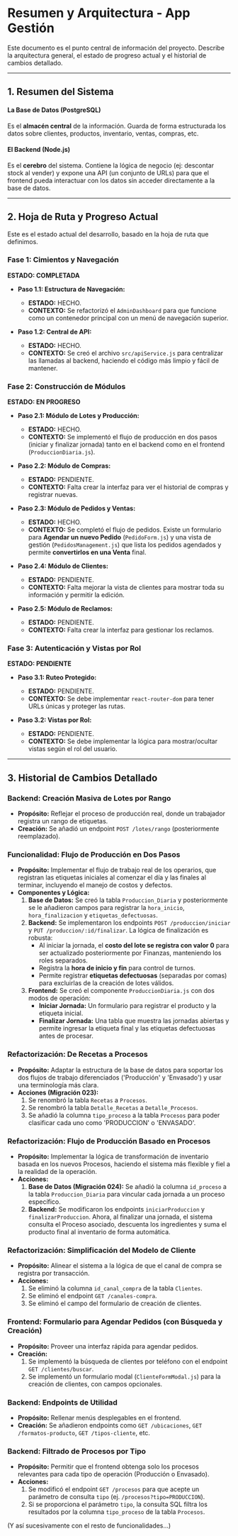 # Resumen y Arquitectura - App Gestión

Este documento es el punto central de información del proyecto. Describe la arquitectura general, el estado de progreso actual y el historial de cambios detallado.

---

## 1. Resumen del Sistema

#### La Base de Datos (PostgreSQL)

Es el **almacén central** de la información. Guarda de forma estructurada los datos sobre clientes, productos, inventario, ventas, compras, etc.

#### El Backend (Node.js)

Es el **cerebro** del sistema. Contiene la lógica de negocio (ej: descontar stock al vender) y expone una API (un conjunto de URLs) para que el frontend pueda interactuar con los datos sin acceder directamente a la base de datos.

---

## 2. Hoja de Ruta y Progreso Actual

Este es el estado actual del desarrollo, basado en la hoja de ruta que definimos.

### **Fase 1: Cimientos y Navegación**

**ESTADO: COMPLETADA**

*   **Paso 1.1: Estructura de Navegación:**
    *   **ESTADO:** HECHO.
    *   **CONTEXTO:** Se refactorizó el `AdminDashboard` para que funcione como un contenedor principal con un menú de navegación superior.

*   **Paso 1.2: Central de API:**
    *   **ESTADO:** HECHO.
    *   **CONTEXTO:** Se creó el archivo `src/apiService.js` para centralizar las llamadas al backend, haciendo el código más limpio y fácil de mantener.

### **Fase 2: Construcción de Módulos**

**ESTADO: EN PROGRESO**

*   **Paso 2.1: Módulo de Lotes y Producción:**
    *   **ESTADO:** HECHO.
    *   **CONTEXTO:** Se implementó el flujo de producción en dos pasos (iniciar y finalizar jornada) tanto en el backend como en el frontend (`ProduccionDiaria.js`).

*   **Paso 2.2: Módulo de Compras:**
    *   **ESTADO:** PENDIENTE.
    *   **CONTEXTO:** Falta crear la interfaz para ver el historial de compras y registrar nuevas.

*   **Paso 2.3: Módulo de Pedidos y Ventas:**
    *   **ESTADO:** HECHO.
    *   **CONTEXTO:** Se completó el flujo de pedidos. Existe un formulario para **Agendar un nuevo Pedido** (`PedidoForm.js`) y una vista de gestión (`PedidosManagement.js`) que lista los pedidos agendados y permite **convertirlos en una Venta** final.

*   **Paso 2.4: Módulo de Clientes:**
    *   **ESTADO:** PENDIENTE.
    *   **CONTEXTO:** Falta mejorar la vista de clientes para mostrar toda su información y permitir la edición.

*   **Paso 2.5: Módulo de Reclamos:**
    *   **ESTADO:** PENDIENTE.
    *   **CONTEXTO:** Falta crear la interfaz para gestionar los reclamos.

### **Fase 3: Autenticación y Vistas por Rol**

**ESTADO: PENDIENTE**

*   **Paso 3.1: Ruteo Protegido:**
    *   **ESTADO:** PENDIENTE.
    *   **CONTEXTO:** Se debe implementar `react-router-dom` para tener URLs únicas y proteger las rutas.

*   **Paso 3.2: Vistas por Rol:**
    *   **ESTADO:** PENDIENTE.
    *   **CONTEXTO:** Se debe implementar la lógica para mostrar/ocultar vistas según el rol del usuario.

---

## 3. Historial de Cambios Detallado

### Backend: Creación Masiva de Lotes por Rango
- **Propósito:** Reflejar el proceso de producción real, donde un trabajador registra un rango de etiquetas.
- **Creación:** Se añadió un endpoint `POST /lotes/rango` (posteriormente reemplazado).

### Funcionalidad: Flujo de Producción en Dos Pasos
- **Propósito:** Implementar el flujo de trabajo real de los operarios, que registran las etiquetas iniciales al comenzar el día y las finales al terminar, incluyendo el manejo de costos y defectos.
- **Componentes y Lógica:**
    1.  **Base de Datos:** Se creó la tabla `Produccion_Diaria` y posteriormente se le añadieron campos para registrar la `hora_inicio`, `hora_finalizacion` y `etiquetas_defectuosas`.
    2.  **Backend:** Se implementaron los endpoints `POST /produccion/iniciar` y `PUT /produccion/:id/finalizar`. La lógica de finalización es robusta:
        *   Al iniciar la jornada, el **costo del lote se registra con valor 0** para ser actualizado posteriormente por Finanzas, manteniendo los roles separados.
        *   Registra la **hora de inicio y fin** para control de turnos.
        *   Permite registrar **etiquetas defectuosas** (separadas por comas) para excluirlas de la creación de lotes válidos.
    3.  **Frontend:** Se creó el componente `ProduccionDiaria.js` con dos modos de operación:
        *   **Iniciar Jornada:** Un formulario para registrar el producto y la etiqueta inicial.
        *   **Finalizar Jornada:** Una tabla que muestra las jornadas abiertas y permite ingresar la etiqueta final y las etiquetas defectuosas antes de procesar.

### Refactorización: De Recetas a Procesos
- **Propósito:** Adaptar la estructura de la base de datos para soportar los dos flujos de trabajo diferenciados ('Producción' y 'Envasado') y usar una terminología más clara.
- **Acciones (Migración 023):**
    1.  Se renombró la tabla `Recetas` a `Procesos`.
    2.  Se renombró la tabla `Detalle_Recetas` a `Detalle_Procesos`.
    3.  Se añadió la columna `tipo_proceso` a la tabla `Procesos` para poder clasificar cada uno como 'PRODUCCION' o 'ENVASADO'.

### Refactorización: Flujo de Producción Basado en Procesos
- **Propósito:** Implementar la lógica de transformación de inventario basada en los nuevos Procesos, haciendo el sistema más flexible y fiel a la realidad de la operación.
- **Acciones:**
    1.  **Base de Datos (Migración 024):** Se añadió la columna `id_proceso` a la tabla `Produccion_Diaria` para vincular cada jornada a un proceso específico.
    2.  **Backend:** Se modificaron los endpoints `iniciarProduccion` y `finalizarProduccion`. Ahora, al finalizar una jornada, el sistema consulta el Proceso asociado, descuenta los ingredientes y suma el producto final al inventario de forma automática.

### Refactorización: Simplificación del Modelo de Cliente
- **Propósito:** Alinear el sistema a la lógica de que el canal de compra se registra por transacción.
- **Acciones:**
    1.  Se eliminó la columna `id_canal_compra` de la tabla `Clientes`.
    2.  Se eliminó el endpoint `GET /canales-compra`.
    3.  Se eliminó el campo del formulario de creación de clientes.

### Frontend: Formulario para Agendar Pedidos (con Búsqueda y Creación)
- **Propósito:** Proveer una interfaz rápida para agendar pedidos.
- **Creación:**
    1.  Se implementó la búsqueda de clientes por teléfono con el endpoint `GET /clientes/buscar`.
    2.  Se implementó un formulario modal (`ClienteFormModal.js`) para la creación de clientes, con campos opcionales.

### Backend: Endpoints de Utilidad
- **Propósito:** Rellenar menús desplegables en el frontend.
- **Creación:** Se añadieron endpoints como `GET /ubicaciones`, `GET /formatos-producto`, `GET /tipos-cliente`, etc.

### Backend: Filtrado de Procesos por Tipo
- **Propósito:** Permitir que el frontend obtenga solo los procesos relevantes para cada tipo de operación (Producción o Envasado).
- **Acciones:**
    1.  Se modificó el endpoint `GET /procesos` para que acepte un parámetro de consulta `tipo` (ej. `/procesos?tipo=PRODUCCION`).
    2.  Si se proporciona el parámetro `tipo`, la consulta SQL filtra los resultados por la columna `tipo_proceso` de la tabla `Procesos`.

(Y así sucesivamente con el resto de funcionalidades...)
